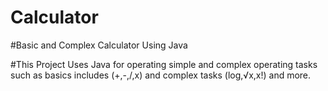 # Calculator

#Basic and Complex Calculator Using Java

#This Project Uses Java for operating simple and complex operating tasks such as basics includes (+,-,/,x) and complex tasks (log,√x,x!) and more.


